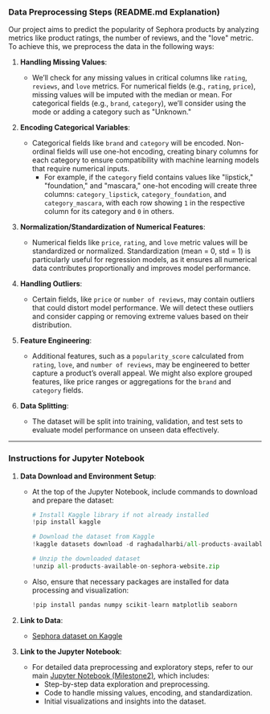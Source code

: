 ### Data Preprocessing Steps (README.md Explanation)

Our project aims to predict the popularity of Sephora products by analyzing metrics like product ratings, the number of reviews, and the "love" metric. To achieve this, we preprocess the data in the following ways:

1. **Handling Missing Values**:

   - We’ll check for any missing values in critical columns like `rating`, `reviews`, and `love` metrics. For numerical fields (e.g., `rating`, `price`), missing values will be imputed with the median or mean. For categorical fields (e.g., `brand`, `category`), we’ll consider using the mode or adding a category such as "Unknown."

2. **Encoding Categorical Variables**:

   - Categorical fields like `brand` and `category` will be encoded. Non-ordinal fields will use one-hot encoding, creating binary columns for each category to ensure compatibility with machine learning models that require numerical inputs.
     - For example, if the `category` field contains values like "lipstick," "foundation," and "mascara," one-hot encoding will create three columns: `category_lipstick`, `category_foundation`, and `category_mascara`, with each row showing `1` in the respective column for its category and `0` in others.

3. **Normalization/Standardization of Numerical Features**:

   - Numerical fields like `price`, `rating`, and `love` metric values will be standardized or normalized. Standardization (mean = 0, std = 1) is particularly useful for regression models, as it ensures all numerical data contributes proportionally and improves model performance.

4. **Handling Outliers**:

   - Certain fields, like `price` or `number of reviews`, may contain outliers that could distort model performance. We will detect these outliers and consider capping or removing extreme values based on their distribution.

5. **Feature Engineering**:

   - Additional features, such as a `popularity_score` calculated from `rating`, `love`, and `number of reviews`, may be engineered to better capture a product’s overall appeal. We might also explore grouped features, like price ranges or aggregations for the `brand` and `category` fields.

6. **Data Splitting**:
   - The dataset will be split into training, validation, and test sets to evaluate model performance on unseen data effectively.

---

### Instructions for Jupyter Notebook

1. **Data Download and Environment Setup**:

   - At the top of the Jupyter Notebook, include commands to download and prepare the dataset:

     ```python
     # Install Kaggle library if not already installed
     !pip install kaggle

     # Download the dataset from Kaggle
     !kaggle datasets download -d raghadalharbi/all-products-available-on-sephora-website

     # Unzip the downloaded dataset
     !unzip all-products-available-on-sephora-website.zip
     ```

   - Also, ensure that necessary packages are installed for data processing and visualization:
     ```python
     !pip install pandas numpy scikit-learn matplotlib seaborn
     ```

2. **Link to Data**:

   - [Sephora dataset on Kaggle](https://www.kaggle.com/datasets/raghadalharbi/all-products-available-on-sephora-website)

3. **Link to the Jupyter Notebook**:
   - For detailed data preprocessing and exploratory steps, refer to our main [Jupyter Notebook (Milestone2)](https://colab.research.google.com/drive/11AtEBgBjyXsO3iqD6CdqW-k8uq9Wm3vC), which includes:
     - Step-by-step data exploration and preprocessing.
     - Code to handle missing values, encoding, and standardization.
     - Initial visualizations and insights into the dataset.
